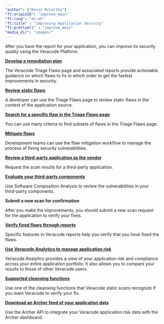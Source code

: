 ```yaml
---
"author": ["Kevin McCarthy"]
"ft:originID": "improve_main"
"ft:lang": "en-US"
"ft:title" : "Improving Application Security"
"ft:prettyUrl" : "improve_main"
"media_dir": "images/"
---
```

After you have the report for your application, you can improve its security quality using the Veracode Platform:

[**Develop a remediation plan**](https://docs.veracode.com/r/review_remediationplan)

The Veracode Triage Flaws page and associated reports provide actionable guidance on which flaws to fix in which order to get the fastest improvements in security.

[**Review static flaws**](https://docs.veracode.com/r/review_static_flaw_viewer)

A developer can use the Triage Flaws page to review static flaws in the context of the application source.

[**Search for a specific flaw in the Triage Flaws page**](https://docs.veracode.com/r/improve_search)

You can use many criteria to find subsets of flaws in the Triage Flaws page.

[**Mitigate flaws**](https://docs.veracode.com/r/improve_mitigation)

Development teams can use the flaw mitigation workflow to manage the process of fixing security vulnerabilities.

[**Review a third-party application as the vendor**](https://docs.veracode.com/r/review_thirdparty)

Request the scan results for a third-party application.

[**Evaluate your third-party components**](https://docs.veracode.com/r/c_about_SCA)

Use Software Composition Analysis to review the vulnerabilities in your third-party components.

**Submit a new scan for confirmation**

After you make the improvements, you should submit a new scan request for the application to verify your fixes.

[**Verify fixed flaws through reports**](https://docs.veracode.com/r/review_verify)

Specific features in Veracode reports help you verify that you have fixed the flaws.

[**Use Veracode Analytics to manage application risk**](https://docs.veracode.com/r/c_about_dashboards)

Veracode Analytics provides a view of your application risk and compliance across your entire application portfolio. It also allows you to compare your results to those of other Veracode users.

[**Supported cleansing functions**](https://docs.veracode.com/r/review_cleansers)

Use one of the cleansing functions that Veracode static scans recognize if you want Veracode to verify your fix.

[**Download an Archer feed of your application data**](https://docs.veracode.com/r/c_about_archer)

Use the Archer API to integrate your Veracode application risk data with the Archer dashboard.
